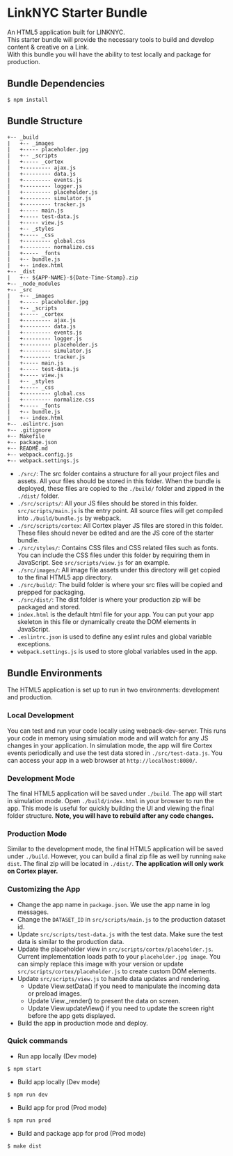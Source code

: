 # LinkNYC Starter Bundle

An HTML5 application built for LINKNYC.   
This starter bundle will provide the necessary tools to build and develop content & creative on a Link.    
With this bundle you will have the ability to test locally and package for production.

## Bundle Dependencies

```
$ npm install
```

## Bundle Structure
```
+-- _build
|   +-- _images
|   +----- placeholder.jpg
|   +-- _scripts
|   +----- _cortex
|   +--------- ajax.js
|   +--------- data.js
|   +--------- events.js
|   +--------- logger.js
|   +--------- placeholder.js
|   +--------- simulator.js
|   +--------- tracker.js
|   +----- main.js
|   +----- test-data.js
|   +----- view.js
|   +-- _styles
|   +----- _css
|   +--------- global.css
|   +--------- normalize.css
|   +----- _fonts
|   +-- bundle.js
|   +-- index.html
+-- _dist
|   +-- ${APP-NAME}-${Date-Time-Stamp}.zip
+-- _node_modules
+-- _src
|   +-- _images
|   +----- placeholder.jpg
|   +-- _scripts
|   +----- _cortex
|   +--------- ajax.js
|   +--------- data.js
|   +--------- events.js
|   +--------- logger.js
|   +--------- placeholder.js
|   +--------- simulator.js
|   +--------- tracker.js
|   +----- main.js
|   +----- test-data.js
|   +----- view.js
|   +-- _styles
|   +----- _css
|   +--------- global.css
|   +--------- normalize.css
|   +----- _fonts
|   +-- bundle.js
|   +-- index.html
+-- .eslintrc.json
+-- .gitignore
+-- Makefile
+-- package.json
+-- README.md
+-- webpack.config.js
+-- webpack.settings.js
```
- `./src/`: The src folder contains a structure for all your project files and assets. All your files should be stored in this folder. When the bundle is deployed, these files are copied to the `./build/` folder and zipped in the `./dist/` folder.
- `./src/scripts/`: All your JS files should be stored in this folder. `src/scripts/main.js` is the entry point. All source files will get compiled into `./build/bundle.js` by webpack.
- `./src/scripts/cortex`: All Cortex player JS files are stored in this folder. These files should never be edited and are the JS core of the starter bundle.
- `./src/styles/`: Contains CSS files and CSS related files such as fonts. You can include the CSS files under this folder by requiring them in JavaScript. See `src/scripts/view.js` for an example.
- `./src/images/`: All image file assets under this directory will get copied to the final HTML5 app directory.
- `./src/build/`: The build folder is where your src files will be copied and prepped for packaging.
- `./src/dist/`: The dist folder is where your production zip will be packaged and stored.
- `index.html` is the default html file for your app. You can put your app skeleton in this file or dynamically create the DOM elements in JavaScript.
- `.eslintrc.json` is used to define any eslint rules and global variable exceptions.
- `webpack.settings.js` is used to store global variables used in the app.

## Bundle Environments
The HTML5 application is set up to run in two environments: development and production.

### Local Development
You can test and run your code locally using webpack-dev-server. This runs your code in memory using simulation mode and will watch for any JS changes in your application. In simulation mode, the app will fire Cortex events
periodically and use the test data stored in `./src/test-data.js`. You can access your app in a web browser at `http://localhost:8080/`.

### Development Mode
The final HTML5 application will be saved under `./build`. The app will start in simulation mode. Open `./build/index.html`
in your browser to run the app.  This mode is useful for quickly building the UI and viewing the final folder structure. **Note, you will have to rebuild after any code changes.**

### Production Mode
Similar to the development mode, the final HTML5 application will be saved under `./build`. However, you can build a final
zip file as well by running `make dist`. The final zip will be located in `./dist/`. **The application will only work on Cortex player.**


### Customizing the App
* Change the app name in `package.json`. We use the app name in log messages.
* Change the `DATASET_ID` in `src/scripts/main.js` to the production dataset id.
* Update `src/scripts/test-data.js` with the test data. Make sure the test data is similar to the production data.
* Update the placeholder view in `src/scripts/cortex/placeholder.js`. Current implementation loads path to your `placeholder.jpg image`. You can simply replace this image with your version or update `src/scripts/cortex/placeholder.js` to create custom DOM elements.
* Update `src/scripts/view.js` to handle data updates and rendering.
  * Update View.setData() if you need to manipulate the incoming data or preload images.
  * Update View._render() to present the data on screen.
  * Update View.updateView() if you need to update the screen right before the app gets displayed.
* Build the app in production mode and deploy.

### Quick commands
* Run app locally (Dev mode)
```
$ npm start
```
* Build app locally (Dev mode)
```
$ npm run dev
```
* Build app for prod (Prod mode)
```
$ npm run prod
```
* Build and package app for prod (Prod mode)
```
$ make dist
```
